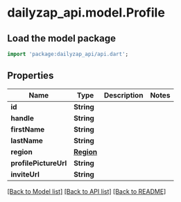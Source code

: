 # dailyzap_api.model.Profile

## Load the model package
```dart
import 'package:dailyzap_api/api.dart';
```

## Properties
Name | Type | Description | Notes
------------ | ------------- | ------------- | -------------
**id** | **String** |  | 
**handle** | **String** |  | 
**firstName** | **String** |  | 
**lastName** | **String** |  | 
**region** | [**Region**](Region.md) |  | 
**profilePictureUrl** | **String** |  | 
**inviteUrl** | **String** |  | 

[[Back to Model list]](../README.md#documentation-for-models) [[Back to API list]](../README.md#documentation-for-api-endpoints) [[Back to README]](../README.md)


